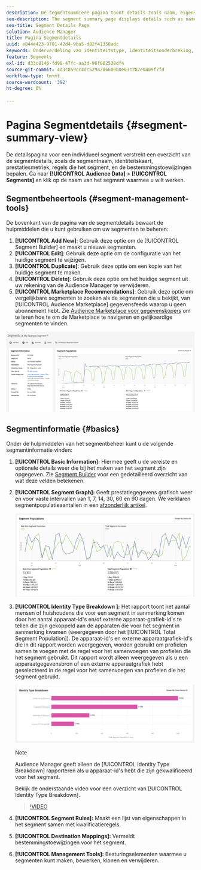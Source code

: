 ```yaml
---
description: De segmentsummiere pagina toont details zoals naam, eigenschappen in het segment, regels, prestatiesgegevens, en de informatie van de bestemmingstoewijzing.
seo-description: The segment summary page displays details such as name, traits in the segment, rules, performance data, and destination mapping information.
seo-title: Segment Details Page
solution: Audience Manager
title: Pagina Segmentdetails
uuid: e844e423-9701-42d4-9ba5-d82f41358adc
keywords: Onderverdeling van identiteitstype, identiteitsonderbreking, publieksidentificatierapportage, apparaatoverschrijdende id, apparaat-id
feature: Segments
exl-id: d33c8146-fd98-47fc-aa3d-96f002538df4
source-git-commit: 4d3c859cc4dc5294286680b0e63c287e0409f7fd
workflow-type: tm+mt
source-wordcount: '392'
ht-degree: 0%

---
```


# Pagina Segmentdetails {#segment-summary-view}

De detailspagina voor een individueel segment verstrekt een overzicht van de segmentdetails, zoals de segmentnaam, identiteitskaart, prestatiesmetriek, regels die het segment, en de bestemmingstoewijzingen bepalen. Ga naar **[!UICONTROL Audience Data]** > **[!UICONTROL Segments]** en klik op de naam van het segment waarmee u wilt werken.

## Segmentbeheertools {#segment-management-tools}

De bovenkant van de pagina van de segmentdetails bewaart de hulpmiddelen die u kunt gebruiken om uw segmenten te beheren:

1. **[!UICONTROL Add New]**: Gebruik deze optie om de [!UICONTROL Segment Builder] en maakt u nieuwe segmenten.
2. **[!UICONTROL Edit]**: Gebruik deze optie om de configuratie van het huidige segment te wijzigen.
3. **[!UICONTROL Duplicate]**: Gebruik deze optie om een kopie van het huidige segment te maken.
4. **[!UICONTROL Delete]**: Gebruik deze optie om het huidige segment uit uw rekening van de Audience Manager te verwijderen.
5. **[!UICONTROL Marketplace Recommendations]**: Gebruik deze optie om vergelijkbare segmenten te zoeken als de segmenten die u bekijkt, van [!UICONTROL Audience Marketplace] gegevensfeeds waarop u geen abonnement hebt. Zie [Audience Marketplace voor gegevenskopers](../audience-marketplace/marketplace-data-buyers/marketplace-data-buyers.md) om te leren hoe te om de Marketplace te navigeren en gelijkaardige segmenten te vinden.

![basissegmentinformatie](assets/basic-segment-information.png)

## Segmentinformatie {#basics}

Onder de hulpmiddelen van het segmentbeheer kunt u de volgende segmentinformatie vinden:

1. **[!UICONTROL Basic Information]:** Hiermee geeft u de vereiste en optionele details weer die bij het maken van het segment zijn opgegeven. Zie [Segment Builder](segment-builder.md) voor een gedetailleerd overzicht van wat deze velden betekenen.
2. **[!UICONTROL Segment Graph]:** Geeft prestatiegegevens grafisch weer en voor vaste intervallen van 1, 7, 14, 30, 60 en 90 dagen. We verklaren segmentpopulatieaantallen in een [afzonderlijk artikel](../../features/segments/segment-builder-data.md).

   ![segmentgrafiek](assets/segment-graph.png)

3. **[!UICONTROL Identity Type Breakdown &#x200B;]:** Het rapport toont het aantal mensen of huishoudens die voor een segment in aanmerking komen door het aantal apparaat-id&#39;s en/of externe apparaat-grafiek-id&#39;s te tellen die zijn gekoppeld aan de apparaten die voor het segment in aanmerking kwamen (weergegeven door het [!UICONTROL Total Segment Population]). De apparaat-id&#39;s en externe apparaatgrafiek-id&#39;s die in dit rapport worden weergegeven, worden gebruikt om profielen samen te voegen met de regel voor het samenvoegen van profielen die het segment gebruikt. Dit rapport wordt alleen weergegeven als u een apparaatgegevensbron of een externe apparaatgrafiek hebt geselecteerd in de regel voor het samenvoegen van profielen die het segment gebruikt.

   ![segmentgrafiek](assets/segment-type.png)

   >[!NOTE]
   >
   >Audience Manager geeft alleen de [!UICONTROL Identity Type Breakdown] rapporteren als u apparaat-id&#39;s hebt die zijn gekwalificeerd voor het segment.

   Bekijk de onderstaande video voor een overzicht van [!UICONTROL Identity Type Breakdown].
   >[!VIDEO](https://video.tv.adobe.com/v/27977/)

4. **[!UICONTROL Segment Rules]:** Maakt een lijst van eigenschappen in het segment samen met kwalificatieregels.
5. **[!UICONTROL Destination Mappings]:** Vermeldt bestemmingstoewijzingen voor het segment.
6. **[!UICONTROL Management Tools]:** Besturingselementen waarmee u segmenten kunt maken, bewerken, klonen en verwijderen.
